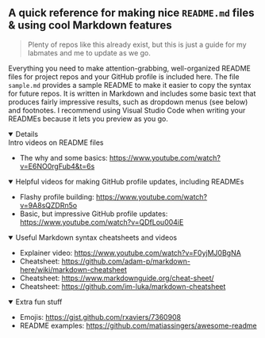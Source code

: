 ## A quick reference for making nice `README.md` files & using cool Markdown features

> Plenty of repos like this already exist, but this is just a guide for my labmates and me to update as we go.

Everything you need to make attention-grabbing, well-organized README files for project repos and your GitHub profile is included here. The file `sample.md` provides a sample README to make it easier to copy the syntax for future repos. It is written in Markdown and includes some basic text that produces fairly impressive results, such as dropdown menus (see below) and footnotes. I recommend using Visual Studio Code when writing your READMEs because it lets you preview as you go.

<details open>Intro videos on README files</summary>
 
- The why and some basics: https://www.youtube.com/watch?v=E6NO0rgFub4&t=6s
</details>

<details open>
 <summary>Helpful videos for making GitHub profile updates, including READMEs</summary>
 
- Flashy profile building: https://www.youtube.com/watch?v=9A8sQZDRn5o
- Basic, but impressive GitHub profile updates: https://www.youtube.com/watch?v=QDfLou004iE
</details>

<details open>
 <summary>Useful Markdown syntax cheatsheets and videos</summary>
 
- Explainer video: https://www.youtube.com/watch?v=F0yjMJ0BgNA
- Cheatsheet: https://github.com/adam-p/markdown-here/wiki/markdown-cheatsheet
- Cheatsheet: https://www.markdownguide.org/cheat-sheet/
- Cheatsheet: https://github.com/im-luka/markdown-cheatsheet
</details>

<details open>
 <summary>Extra fun stuff</summary>
 
- Emojis: https://gist.github.com/rxaviers/7360908
- README examples: https://github.com/matiassingers/awesome-readme
</details>
